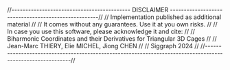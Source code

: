 
//------------------------------------------- DISCLAIMER ----------------------------------------------------//
// Implementation published as additional material                                                           //
// It comes without any guarantees. Use it at you own risks.                                                 //
// In case you use this software, please acknowledge it and cite:                                            //
//    Biharmonic Coordinates and their Derivatives for Triangular 3D Cages                                   //
//    Jean-Marc THIERY, Elie MICHEL, Jiong CHEN                                                              //
//    Siggraph 2024                                                                                          //
//-----------------------------------------------------------------------------------------------------------//